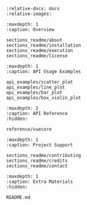 <!-- https://myst-parser.readthedocs.io/en/latest/faq/index.html
#include-a-file-from-outside-the-docs-folder-like-readme-md -->

```{include} ./sections_readme/home_page.md
:relative-docs: docs
:relative-images:
```

```{toctree} 
:maxdepth: 1
:caption: Overview

sections_readme/about
sections_readme/installation
sections_readme/execution
sections_readme/license
```

```{toctree}
:maxdepth: 1
:caption: API Usage Examples

api_examples/scatter_plot
api_examples/line_plot
api_examples/bar_plot
api_examples/box_violin_plot
```

```{toctree}
:maxdepth: 2
:caption: API Reference
:hidden:

reference/vuecore
```

```{toctree} 
:maxdepth: 1
:caption: Project Support

sections_readme/contributing
sections_readme/credits
sections_readme/contact
```

```{toctree}
:maxdepth: 1
:caption: Extra Materials
:hidden:

README.md
```
